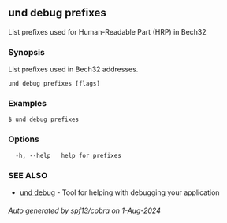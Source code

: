 ## und debug prefixes

List prefixes used for Human-Readable Part (HRP) in Bech32

### Synopsis

List prefixes used in Bech32 addresses.

```
und debug prefixes [flags]
```

### Examples

```
$ und debug prefixes
```

### Options

```
  -h, --help   help for prefixes
```

### SEE ALSO

* [und debug](und_debug.md)	 - Tool for helping with debugging your application

###### Auto generated by spf13/cobra on 1-Aug-2024
